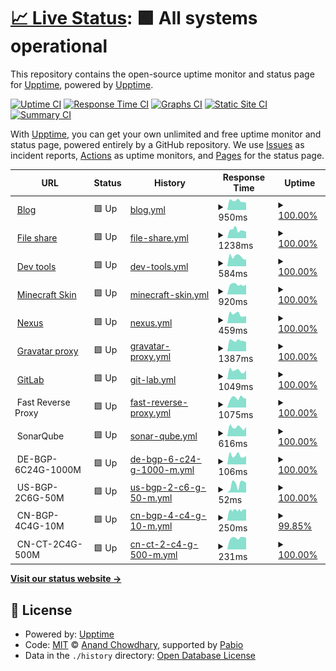 # [📈 Live Status](https://demo.upptime.js.org): <!--live status--> **🟩 All systems operational**

This repository contains the open-source uptime monitor and status page for [Upptime](https://upptime.js.org), powered by [Upptime](https://github.com/upptime/upptime).

[![Uptime CI](https://github.com/shawngao-org/status/workflows/Uptime%20CI/badge.svg)](https://github.com/shawngao-org/status/actions?query=workflow%3A%22Uptime+CI%22)
[![Response Time CI](https://github.com/shawngao-org/status/workflows/Response%20Time%20CI/badge.svg)](https://github.com/shawngao-org/status/actions?query=workflow%3A%22Response+Time+CI%22)
[![Graphs CI](https://github.com/shawngao-org/status/workflows/Graphs%20CI/badge.svg)](https://github.com/shawngao-org/status/actions?query=workflow%3A%22Graphs+CI%22)
[![Static Site CI](https://github.com/shawngao-org/status/workflows/Static%20Site%20CI/badge.svg)](https://github.com/shawngao-org/status/actions?query=workflow%3A%22Static+Site+CI%22)
[![Summary CI](https://github.com/shawngao-org/status/workflows/Summary%20CI/badge.svg)](https://github.com/shawngao-org/status/actions?query=workflow%3A%22Summary+CI%22)

With [Upptime](https://upptime.js.org), you can get your own unlimited and free uptime monitor and status page, powered entirely by a GitHub repository. We use [Issues](https://github.com/upptime/upptime/issues) as incident reports, [Actions](https://github.com/shawngao-org/status/actions) as uptime monitors, and [Pages](https://demo.upptime.js.org) for the status page.

<!--start: status pages-->
<!-- This summary is generated by Upptime (https://github.com/upptime/upptime) -->
<!-- Do not edit this manually, your changes will be overwritten -->
<!-- prettier-ignore -->
| URL | Status | History | Response Time | Uptime |
| --- | ------ | ------- | ------------- | ------ |
| <img alt="" src="https://icons.duckduckgo.com/ip3/www.sgtu.org.ico" height="13"> [Blog](https://www.sgtu.org/) | 🟩 Up | [blog.yml](https://github.com/shawngao-org/status/commits/HEAD/history/blog.yml) | <details><summary><img alt="Response time graph" src="./graphs/blog/response-time-week.png" height="20"> 950ms</summary><br><a href="https://s.sgtu.org/history/blog"><img alt="Response time 1278" src="https://img.shields.io/endpoint?url=https%3A%2F%2Fraw.githubusercontent.com%2Fshawngao-org%2Fstatus%2FHEAD%2Fapi%2Fblog%2Fresponse-time.json"></a><br><a href="https://s.sgtu.org/history/blog"><img alt="24-hour response time 849" src="https://img.shields.io/endpoint?url=https%3A%2F%2Fraw.githubusercontent.com%2Fshawngao-org%2Fstatus%2FHEAD%2Fapi%2Fblog%2Fresponse-time-day.json"></a><br><a href="https://s.sgtu.org/history/blog"><img alt="7-day response time 950" src="https://img.shields.io/endpoint?url=https%3A%2F%2Fraw.githubusercontent.com%2Fshawngao-org%2Fstatus%2FHEAD%2Fapi%2Fblog%2Fresponse-time-week.json"></a><br><a href="https://s.sgtu.org/history/blog"><img alt="30-day response time 1128" src="https://img.shields.io/endpoint?url=https%3A%2F%2Fraw.githubusercontent.com%2Fshawngao-org%2Fstatus%2FHEAD%2Fapi%2Fblog%2Fresponse-time-month.json"></a><br><a href="https://s.sgtu.org/history/blog"><img alt="1-year response time 1278" src="https://img.shields.io/endpoint?url=https%3A%2F%2Fraw.githubusercontent.com%2Fshawngao-org%2Fstatus%2FHEAD%2Fapi%2Fblog%2Fresponse-time-year.json"></a></details> | <details><summary><a href="https://s.sgtu.org/history/blog">100.00%</a></summary><a href="https://s.sgtu.org/history/blog"><img alt="All-time uptime 100.00%" src="https://img.shields.io/endpoint?url=https%3A%2F%2Fraw.githubusercontent.com%2Fshawngao-org%2Fstatus%2FHEAD%2Fapi%2Fblog%2Fuptime.json"></a><br><a href="https://s.sgtu.org/history/blog"><img alt="24-hour uptime 100.00%" src="https://img.shields.io/endpoint?url=https%3A%2F%2Fraw.githubusercontent.com%2Fshawngao-org%2Fstatus%2FHEAD%2Fapi%2Fblog%2Fuptime-day.json"></a><br><a href="https://s.sgtu.org/history/blog"><img alt="7-day uptime 100.00%" src="https://img.shields.io/endpoint?url=https%3A%2F%2Fraw.githubusercontent.com%2Fshawngao-org%2Fstatus%2FHEAD%2Fapi%2Fblog%2Fuptime-week.json"></a><br><a href="https://s.sgtu.org/history/blog"><img alt="30-day uptime 100.00%" src="https://img.shields.io/endpoint?url=https%3A%2F%2Fraw.githubusercontent.com%2Fshawngao-org%2Fstatus%2FHEAD%2Fapi%2Fblog%2Fuptime-month.json"></a><br><a href="https://s.sgtu.org/history/blog"><img alt="1-year uptime 100.00%" src="https://img.shields.io/endpoint?url=https%3A%2F%2Fraw.githubusercontent.com%2Fshawngao-org%2Fstatus%2FHEAD%2Fapi%2Fblog%2Fuptime-year.json"></a></details>
| <img alt="" src="https://camo.githubusercontent.com/d75049b8985af3c0488db284c20eed129eaa526ef4d35657437c55fccfd53005/68747470733a2f2f616c6973742e6e6e2e63692f6c6f676f2e737667" height="13"> [File share](https://file.sgtu.org/) | 🟩 Up | [file-share.yml](https://github.com/shawngao-org/status/commits/HEAD/history/file-share.yml) | <details><summary><img alt="Response time graph" src="./graphs/file-share/response-time-week.png" height="20"> 1238ms</summary><br><a href="https://s.sgtu.org/history/file-share"><img alt="Response time 3699" src="https://img.shields.io/endpoint?url=https%3A%2F%2Fraw.githubusercontent.com%2Fshawngao-org%2Fstatus%2FHEAD%2Fapi%2Ffile-share%2Fresponse-time.json"></a><br><a href="https://s.sgtu.org/history/file-share"><img alt="24-hour response time 1128" src="https://img.shields.io/endpoint?url=https%3A%2F%2Fraw.githubusercontent.com%2Fshawngao-org%2Fstatus%2FHEAD%2Fapi%2Ffile-share%2Fresponse-time-day.json"></a><br><a href="https://s.sgtu.org/history/file-share"><img alt="7-day response time 1238" src="https://img.shields.io/endpoint?url=https%3A%2F%2Fraw.githubusercontent.com%2Fshawngao-org%2Fstatus%2FHEAD%2Fapi%2Ffile-share%2Fresponse-time-week.json"></a><br><a href="https://s.sgtu.org/history/file-share"><img alt="30-day response time 1156" src="https://img.shields.io/endpoint?url=https%3A%2F%2Fraw.githubusercontent.com%2Fshawngao-org%2Fstatus%2FHEAD%2Fapi%2Ffile-share%2Fresponse-time-month.json"></a><br><a href="https://s.sgtu.org/history/file-share"><img alt="1-year response time 3699" src="https://img.shields.io/endpoint?url=https%3A%2F%2Fraw.githubusercontent.com%2Fshawngao-org%2Fstatus%2FHEAD%2Fapi%2Ffile-share%2Fresponse-time-year.json"></a></details> | <details><summary><a href="https://s.sgtu.org/history/file-share">100.00%</a></summary><a href="https://s.sgtu.org/history/file-share"><img alt="All-time uptime 98.49%" src="https://img.shields.io/endpoint?url=https%3A%2F%2Fraw.githubusercontent.com%2Fshawngao-org%2Fstatus%2FHEAD%2Fapi%2Ffile-share%2Fuptime.json"></a><br><a href="https://s.sgtu.org/history/file-share"><img alt="24-hour uptime 100.00%" src="https://img.shields.io/endpoint?url=https%3A%2F%2Fraw.githubusercontent.com%2Fshawngao-org%2Fstatus%2FHEAD%2Fapi%2Ffile-share%2Fuptime-day.json"></a><br><a href="https://s.sgtu.org/history/file-share"><img alt="7-day uptime 100.00%" src="https://img.shields.io/endpoint?url=https%3A%2F%2Fraw.githubusercontent.com%2Fshawngao-org%2Fstatus%2FHEAD%2Fapi%2Ffile-share%2Fuptime-week.json"></a><br><a href="https://s.sgtu.org/history/file-share"><img alt="30-day uptime 97.10%" src="https://img.shields.io/endpoint?url=https%3A%2F%2Fraw.githubusercontent.com%2Fshawngao-org%2Fstatus%2FHEAD%2Fapi%2Ffile-share%2Fuptime-month.json"></a><br><a href="https://s.sgtu.org/history/file-share"><img alt="1-year uptime 98.49%" src="https://img.shields.io/endpoint?url=https%3A%2F%2Fraw.githubusercontent.com%2Fshawngao-org%2Fstatus%2FHEAD%2Fapi%2Ffile-share%2Fuptime-year.json"></a></details>
| <img alt="" src="https://icons.duckduckgo.com/ip3/tool.sgtu.org.ico" height="13"> [Dev tools](https://tool.sgtu.org/) | 🟩 Up | [dev-tools.yml](https://github.com/shawngao-org/status/commits/HEAD/history/dev-tools.yml) | <details><summary><img alt="Response time graph" src="./graphs/dev-tools/response-time-week.png" height="20"> 584ms</summary><br><a href="https://s.sgtu.org/history/dev-tools"><img alt="Response time 723" src="https://img.shields.io/endpoint?url=https%3A%2F%2Fraw.githubusercontent.com%2Fshawngao-org%2Fstatus%2FHEAD%2Fapi%2Fdev-tools%2Fresponse-time.json"></a><br><a href="https://s.sgtu.org/history/dev-tools"><img alt="24-hour response time 666" src="https://img.shields.io/endpoint?url=https%3A%2F%2Fraw.githubusercontent.com%2Fshawngao-org%2Fstatus%2FHEAD%2Fapi%2Fdev-tools%2Fresponse-time-day.json"></a><br><a href="https://s.sgtu.org/history/dev-tools"><img alt="7-day response time 584" src="https://img.shields.io/endpoint?url=https%3A%2F%2Fraw.githubusercontent.com%2Fshawngao-org%2Fstatus%2FHEAD%2Fapi%2Fdev-tools%2Fresponse-time-week.json"></a><br><a href="https://s.sgtu.org/history/dev-tools"><img alt="30-day response time 613" src="https://img.shields.io/endpoint?url=https%3A%2F%2Fraw.githubusercontent.com%2Fshawngao-org%2Fstatus%2FHEAD%2Fapi%2Fdev-tools%2Fresponse-time-month.json"></a><br><a href="https://s.sgtu.org/history/dev-tools"><img alt="1-year response time 723" src="https://img.shields.io/endpoint?url=https%3A%2F%2Fraw.githubusercontent.com%2Fshawngao-org%2Fstatus%2FHEAD%2Fapi%2Fdev-tools%2Fresponse-time-year.json"></a></details> | <details><summary><a href="https://s.sgtu.org/history/dev-tools">100.00%</a></summary><a href="https://s.sgtu.org/history/dev-tools"><img alt="All-time uptime 100.00%" src="https://img.shields.io/endpoint?url=https%3A%2F%2Fraw.githubusercontent.com%2Fshawngao-org%2Fstatus%2FHEAD%2Fapi%2Fdev-tools%2Fuptime.json"></a><br><a href="https://s.sgtu.org/history/dev-tools"><img alt="24-hour uptime 100.00%" src="https://img.shields.io/endpoint?url=https%3A%2F%2Fraw.githubusercontent.com%2Fshawngao-org%2Fstatus%2FHEAD%2Fapi%2Fdev-tools%2Fuptime-day.json"></a><br><a href="https://s.sgtu.org/history/dev-tools"><img alt="7-day uptime 100.00%" src="https://img.shields.io/endpoint?url=https%3A%2F%2Fraw.githubusercontent.com%2Fshawngao-org%2Fstatus%2FHEAD%2Fapi%2Fdev-tools%2Fuptime-week.json"></a><br><a href="https://s.sgtu.org/history/dev-tools"><img alt="30-day uptime 100.00%" src="https://img.shields.io/endpoint?url=https%3A%2F%2Fraw.githubusercontent.com%2Fshawngao-org%2Fstatus%2FHEAD%2Fapi%2Fdev-tools%2Fuptime-month.json"></a><br><a href="https://s.sgtu.org/history/dev-tools"><img alt="1-year uptime 100.00%" src="https://img.shields.io/endpoint?url=https%3A%2F%2Fraw.githubusercontent.com%2Fshawngao-org%2Fstatus%2FHEAD%2Fapi%2Fdev-tools%2Fuptime-year.json"></a></details>
| <img alt="" src="https://icons.duckduckgo.com/ip3/skin.sgtu.ltd.ico" height="13"> [Minecraft Skin](https://skin.sgtu.ltd/) | 🟩 Up | [minecraft-skin.yml](https://github.com/shawngao-org/status/commits/HEAD/history/minecraft-skin.yml) | <details><summary><img alt="Response time graph" src="./graphs/minecraft-skin/response-time-week.png" height="20"> 920ms</summary><br><a href="https://s.sgtu.org/history/minecraft-skin"><img alt="Response time 931" src="https://img.shields.io/endpoint?url=https%3A%2F%2Fraw.githubusercontent.com%2Fshawngao-org%2Fstatus%2FHEAD%2Fapi%2Fminecraft-skin%2Fresponse-time.json"></a><br><a href="https://s.sgtu.org/history/minecraft-skin"><img alt="24-hour response time 868" src="https://img.shields.io/endpoint?url=https%3A%2F%2Fraw.githubusercontent.com%2Fshawngao-org%2Fstatus%2FHEAD%2Fapi%2Fminecraft-skin%2Fresponse-time-day.json"></a><br><a href="https://s.sgtu.org/history/minecraft-skin"><img alt="7-day response time 920" src="https://img.shields.io/endpoint?url=https%3A%2F%2Fraw.githubusercontent.com%2Fshawngao-org%2Fstatus%2FHEAD%2Fapi%2Fminecraft-skin%2Fresponse-time-week.json"></a><br><a href="https://s.sgtu.org/history/minecraft-skin"><img alt="30-day response time 900" src="https://img.shields.io/endpoint?url=https%3A%2F%2Fraw.githubusercontent.com%2Fshawngao-org%2Fstatus%2FHEAD%2Fapi%2Fminecraft-skin%2Fresponse-time-month.json"></a><br><a href="https://s.sgtu.org/history/minecraft-skin"><img alt="1-year response time 931" src="https://img.shields.io/endpoint?url=https%3A%2F%2Fraw.githubusercontent.com%2Fshawngao-org%2Fstatus%2FHEAD%2Fapi%2Fminecraft-skin%2Fresponse-time-year.json"></a></details> | <details><summary><a href="https://s.sgtu.org/history/minecraft-skin">100.00%</a></summary><a href="https://s.sgtu.org/history/minecraft-skin"><img alt="All-time uptime 99.95%" src="https://img.shields.io/endpoint?url=https%3A%2F%2Fraw.githubusercontent.com%2Fshawngao-org%2Fstatus%2FHEAD%2Fapi%2Fminecraft-skin%2Fuptime.json"></a><br><a href="https://s.sgtu.org/history/minecraft-skin"><img alt="24-hour uptime 100.00%" src="https://img.shields.io/endpoint?url=https%3A%2F%2Fraw.githubusercontent.com%2Fshawngao-org%2Fstatus%2FHEAD%2Fapi%2Fminecraft-skin%2Fuptime-day.json"></a><br><a href="https://s.sgtu.org/history/minecraft-skin"><img alt="7-day uptime 100.00%" src="https://img.shields.io/endpoint?url=https%3A%2F%2Fraw.githubusercontent.com%2Fshawngao-org%2Fstatus%2FHEAD%2Fapi%2Fminecraft-skin%2Fuptime-week.json"></a><br><a href="https://s.sgtu.org/history/minecraft-skin"><img alt="30-day uptime 100.00%" src="https://img.shields.io/endpoint?url=https%3A%2F%2Fraw.githubusercontent.com%2Fshawngao-org%2Fstatus%2FHEAD%2Fapi%2Fminecraft-skin%2Fuptime-month.json"></a><br><a href="https://s.sgtu.org/history/minecraft-skin"><img alt="1-year uptime 99.95%" src="https://img.shields.io/endpoint?url=https%3A%2F%2Fraw.githubusercontent.com%2Fshawngao-org%2Fstatus%2FHEAD%2Fapi%2Fminecraft-skin%2Fuptime-year.json"></a></details>
| <img alt="" src="https://camo.githubusercontent.com/38c49ca1457f39d8cac336bb5be09d59db882feb8dd7ed6f185af598984941f8/68747470733a2f2f6e657875732e736774752e6f72672f7374617469632f726170747572652f7265736f75726365732f69636f6e732f7833322f736f6e61747970652e706e67" height="13"> [Nexus](https://nexus.sgtu.org/) | 🟩 Up | [nexus.yml](https://github.com/shawngao-org/status/commits/HEAD/history/nexus.yml) | <details><summary><img alt="Response time graph" src="./graphs/nexus/response-time-week.png" height="20"> 459ms</summary><br><a href="https://s.sgtu.org/history/nexus"><img alt="Response time 504" src="https://img.shields.io/endpoint?url=https%3A%2F%2Fraw.githubusercontent.com%2Fshawngao-org%2Fstatus%2FHEAD%2Fapi%2Fnexus%2Fresponse-time.json"></a><br><a href="https://s.sgtu.org/history/nexus"><img alt="24-hour response time 435" src="https://img.shields.io/endpoint?url=https%3A%2F%2Fraw.githubusercontent.com%2Fshawngao-org%2Fstatus%2FHEAD%2Fapi%2Fnexus%2Fresponse-time-day.json"></a><br><a href="https://s.sgtu.org/history/nexus"><img alt="7-day response time 459" src="https://img.shields.io/endpoint?url=https%3A%2F%2Fraw.githubusercontent.com%2Fshawngao-org%2Fstatus%2FHEAD%2Fapi%2Fnexus%2Fresponse-time-week.json"></a><br><a href="https://s.sgtu.org/history/nexus"><img alt="30-day response time 479" src="https://img.shields.io/endpoint?url=https%3A%2F%2Fraw.githubusercontent.com%2Fshawngao-org%2Fstatus%2FHEAD%2Fapi%2Fnexus%2Fresponse-time-month.json"></a><br><a href="https://s.sgtu.org/history/nexus"><img alt="1-year response time 504" src="https://img.shields.io/endpoint?url=https%3A%2F%2Fraw.githubusercontent.com%2Fshawngao-org%2Fstatus%2FHEAD%2Fapi%2Fnexus%2Fresponse-time-year.json"></a></details> | <details><summary><a href="https://s.sgtu.org/history/nexus">100.00%</a></summary><a href="https://s.sgtu.org/history/nexus"><img alt="All-time uptime 100.00%" src="https://img.shields.io/endpoint?url=https%3A%2F%2Fraw.githubusercontent.com%2Fshawngao-org%2Fstatus%2FHEAD%2Fapi%2Fnexus%2Fuptime.json"></a><br><a href="https://s.sgtu.org/history/nexus"><img alt="24-hour uptime 100.00%" src="https://img.shields.io/endpoint?url=https%3A%2F%2Fraw.githubusercontent.com%2Fshawngao-org%2Fstatus%2FHEAD%2Fapi%2Fnexus%2Fuptime-day.json"></a><br><a href="https://s.sgtu.org/history/nexus"><img alt="7-day uptime 100.00%" src="https://img.shields.io/endpoint?url=https%3A%2F%2Fraw.githubusercontent.com%2Fshawngao-org%2Fstatus%2FHEAD%2Fapi%2Fnexus%2Fuptime-week.json"></a><br><a href="https://s.sgtu.org/history/nexus"><img alt="30-day uptime 100.00%" src="https://img.shields.io/endpoint?url=https%3A%2F%2Fraw.githubusercontent.com%2Fshawngao-org%2Fstatus%2FHEAD%2Fapi%2Fnexus%2Fuptime-month.json"></a><br><a href="https://s.sgtu.org/history/nexus"><img alt="1-year uptime 100.00%" src="https://img.shields.io/endpoint?url=https%3A%2F%2Fraw.githubusercontent.com%2Fshawngao-org%2Fstatus%2FHEAD%2Fapi%2Fnexus%2Fuptime-year.json"></a></details>
| <img alt="" src="https://icons.duckduckgo.com/ip3/gravatar.shawngao.org.ico" height="13"> [Gravatar proxy](https://gravatar.shawngao.org/) | 🟩 Up | [gravatar-proxy.yml](https://github.com/shawngao-org/status/commits/HEAD/history/gravatar-proxy.yml) | <details><summary><img alt="Response time graph" src="./graphs/gravatar-proxy/response-time-week.png" height="20"> 1387ms</summary><br><a href="https://s.sgtu.org/history/gravatar-proxy"><img alt="Response time 1541" src="https://img.shields.io/endpoint?url=https%3A%2F%2Fraw.githubusercontent.com%2Fshawngao-org%2Fstatus%2FHEAD%2Fapi%2Fgravatar-proxy%2Fresponse-time.json"></a><br><a href="https://s.sgtu.org/history/gravatar-proxy"><img alt="24-hour response time 1875" src="https://img.shields.io/endpoint?url=https%3A%2F%2Fraw.githubusercontent.com%2Fshawngao-org%2Fstatus%2FHEAD%2Fapi%2Fgravatar-proxy%2Fresponse-time-day.json"></a><br><a href="https://s.sgtu.org/history/gravatar-proxy"><img alt="7-day response time 1387" src="https://img.shields.io/endpoint?url=https%3A%2F%2Fraw.githubusercontent.com%2Fshawngao-org%2Fstatus%2FHEAD%2Fapi%2Fgravatar-proxy%2Fresponse-time-week.json"></a><br><a href="https://s.sgtu.org/history/gravatar-proxy"><img alt="30-day response time 1428" src="https://img.shields.io/endpoint?url=https%3A%2F%2Fraw.githubusercontent.com%2Fshawngao-org%2Fstatus%2FHEAD%2Fapi%2Fgravatar-proxy%2Fresponse-time-month.json"></a><br><a href="https://s.sgtu.org/history/gravatar-proxy"><img alt="1-year response time 1541" src="https://img.shields.io/endpoint?url=https%3A%2F%2Fraw.githubusercontent.com%2Fshawngao-org%2Fstatus%2FHEAD%2Fapi%2Fgravatar-proxy%2Fresponse-time-year.json"></a></details> | <details><summary><a href="https://s.sgtu.org/history/gravatar-proxy">100.00%</a></summary><a href="https://s.sgtu.org/history/gravatar-proxy"><img alt="All-time uptime 100.00%" src="https://img.shields.io/endpoint?url=https%3A%2F%2Fraw.githubusercontent.com%2Fshawngao-org%2Fstatus%2FHEAD%2Fapi%2Fgravatar-proxy%2Fuptime.json"></a><br><a href="https://s.sgtu.org/history/gravatar-proxy"><img alt="24-hour uptime 100.00%" src="https://img.shields.io/endpoint?url=https%3A%2F%2Fraw.githubusercontent.com%2Fshawngao-org%2Fstatus%2FHEAD%2Fapi%2Fgravatar-proxy%2Fuptime-day.json"></a><br><a href="https://s.sgtu.org/history/gravatar-proxy"><img alt="7-day uptime 100.00%" src="https://img.shields.io/endpoint?url=https%3A%2F%2Fraw.githubusercontent.com%2Fshawngao-org%2Fstatus%2FHEAD%2Fapi%2Fgravatar-proxy%2Fuptime-week.json"></a><br><a href="https://s.sgtu.org/history/gravatar-proxy"><img alt="30-day uptime 100.00%" src="https://img.shields.io/endpoint?url=https%3A%2F%2Fraw.githubusercontent.com%2Fshawngao-org%2Fstatus%2FHEAD%2Fapi%2Fgravatar-proxy%2Fuptime-month.json"></a><br><a href="https://s.sgtu.org/history/gravatar-proxy"><img alt="1-year uptime 100.00%" src="https://img.shields.io/endpoint?url=https%3A%2F%2Fraw.githubusercontent.com%2Fshawngao-org%2Fstatus%2FHEAD%2Fapi%2Fgravatar-proxy%2Fuptime-year.json"></a></details>
| <img alt="" src="https://icons.duckduckgo.com/ip3/git.sgtu.org.ico" height="13"> [GitLab](https://git.sgtu.org/) | 🟩 Up | [git-lab.yml](https://github.com/shawngao-org/status/commits/HEAD/history/git-lab.yml) | <details><summary><img alt="Response time graph" src="./graphs/git-lab/response-time-week.png" height="20"> 1049ms</summary><br><a href="https://s.sgtu.org/history/git-lab"><img alt="Response time 1249" src="https://img.shields.io/endpoint?url=https%3A%2F%2Fraw.githubusercontent.com%2Fshawngao-org%2Fstatus%2FHEAD%2Fapi%2Fgit-lab%2Fresponse-time.json"></a><br><a href="https://s.sgtu.org/history/git-lab"><img alt="24-hour response time 1040" src="https://img.shields.io/endpoint?url=https%3A%2F%2Fraw.githubusercontent.com%2Fshawngao-org%2Fstatus%2FHEAD%2Fapi%2Fgit-lab%2Fresponse-time-day.json"></a><br><a href="https://s.sgtu.org/history/git-lab"><img alt="7-day response time 1049" src="https://img.shields.io/endpoint?url=https%3A%2F%2Fraw.githubusercontent.com%2Fshawngao-org%2Fstatus%2FHEAD%2Fapi%2Fgit-lab%2Fresponse-time-week.json"></a><br><a href="https://s.sgtu.org/history/git-lab"><img alt="30-day response time 1101" src="https://img.shields.io/endpoint?url=https%3A%2F%2Fraw.githubusercontent.com%2Fshawngao-org%2Fstatus%2FHEAD%2Fapi%2Fgit-lab%2Fresponse-time-month.json"></a><br><a href="https://s.sgtu.org/history/git-lab"><img alt="1-year response time 1249" src="https://img.shields.io/endpoint?url=https%3A%2F%2Fraw.githubusercontent.com%2Fshawngao-org%2Fstatus%2FHEAD%2Fapi%2Fgit-lab%2Fresponse-time-year.json"></a></details> | <details><summary><a href="https://s.sgtu.org/history/git-lab">100.00%</a></summary><a href="https://s.sgtu.org/history/git-lab"><img alt="All-time uptime 99.98%" src="https://img.shields.io/endpoint?url=https%3A%2F%2Fraw.githubusercontent.com%2Fshawngao-org%2Fstatus%2FHEAD%2Fapi%2Fgit-lab%2Fuptime.json"></a><br><a href="https://s.sgtu.org/history/git-lab"><img alt="24-hour uptime 100.00%" src="https://img.shields.io/endpoint?url=https%3A%2F%2Fraw.githubusercontent.com%2Fshawngao-org%2Fstatus%2FHEAD%2Fapi%2Fgit-lab%2Fuptime-day.json"></a><br><a href="https://s.sgtu.org/history/git-lab"><img alt="7-day uptime 100.00%" src="https://img.shields.io/endpoint?url=https%3A%2F%2Fraw.githubusercontent.com%2Fshawngao-org%2Fstatus%2FHEAD%2Fapi%2Fgit-lab%2Fuptime-week.json"></a><br><a href="https://s.sgtu.org/history/git-lab"><img alt="30-day uptime 100.00%" src="https://img.shields.io/endpoint?url=https%3A%2F%2Fraw.githubusercontent.com%2Fshawngao-org%2Fstatus%2FHEAD%2Fapi%2Fgit-lab%2Fuptime-month.json"></a><br><a href="https://s.sgtu.org/history/git-lab"><img alt="1-year uptime 99.98%" src="https://img.shields.io/endpoint?url=https%3A%2F%2Fraw.githubusercontent.com%2Fshawngao-org%2Fstatus%2FHEAD%2Fapi%2Fgit-lab%2Fuptime-year.json"></a></details>
| <img alt="" src="https://icons.duckduckgo.com/ip3/null.ico" height="13"> Fast Reverse Proxy | 🟩 Up | [fast-reverse-proxy.yml](https://github.com/shawngao-org/status/commits/HEAD/history/fast-reverse-proxy.yml) | <details><summary><img alt="Response time graph" src="./graphs/fast-reverse-proxy/response-time-week.png" height="20"> 1075ms</summary><br><a href="https://s.sgtu.org/history/fast-reverse-proxy"><img alt="Response time 1173" src="https://img.shields.io/endpoint?url=https%3A%2F%2Fraw.githubusercontent.com%2Fshawngao-org%2Fstatus%2FHEAD%2Fapi%2Ffast-reverse-proxy%2Fresponse-time.json"></a><br><a href="https://s.sgtu.org/history/fast-reverse-proxy"><img alt="24-hour response time 979" src="https://img.shields.io/endpoint?url=https%3A%2F%2Fraw.githubusercontent.com%2Fshawngao-org%2Fstatus%2FHEAD%2Fapi%2Ffast-reverse-proxy%2Fresponse-time-day.json"></a><br><a href="https://s.sgtu.org/history/fast-reverse-proxy"><img alt="7-day response time 1075" src="https://img.shields.io/endpoint?url=https%3A%2F%2Fraw.githubusercontent.com%2Fshawngao-org%2Fstatus%2FHEAD%2Fapi%2Ffast-reverse-proxy%2Fresponse-time-week.json"></a><br><a href="https://s.sgtu.org/history/fast-reverse-proxy"><img alt="30-day response time 1095" src="https://img.shields.io/endpoint?url=https%3A%2F%2Fraw.githubusercontent.com%2Fshawngao-org%2Fstatus%2FHEAD%2Fapi%2Ffast-reverse-proxy%2Fresponse-time-month.json"></a><br><a href="https://s.sgtu.org/history/fast-reverse-proxy"><img alt="1-year response time 1173" src="https://img.shields.io/endpoint?url=https%3A%2F%2Fraw.githubusercontent.com%2Fshawngao-org%2Fstatus%2FHEAD%2Fapi%2Ffast-reverse-proxy%2Fresponse-time-year.json"></a></details> | <details><summary><a href="https://s.sgtu.org/history/fast-reverse-proxy">100.00%</a></summary><a href="https://s.sgtu.org/history/fast-reverse-proxy"><img alt="All-time uptime 99.98%" src="https://img.shields.io/endpoint?url=https%3A%2F%2Fraw.githubusercontent.com%2Fshawngao-org%2Fstatus%2FHEAD%2Fapi%2Ffast-reverse-proxy%2Fuptime.json"></a><br><a href="https://s.sgtu.org/history/fast-reverse-proxy"><img alt="24-hour uptime 100.00%" src="https://img.shields.io/endpoint?url=https%3A%2F%2Fraw.githubusercontent.com%2Fshawngao-org%2Fstatus%2FHEAD%2Fapi%2Ffast-reverse-proxy%2Fuptime-day.json"></a><br><a href="https://s.sgtu.org/history/fast-reverse-proxy"><img alt="7-day uptime 100.00%" src="https://img.shields.io/endpoint?url=https%3A%2F%2Fraw.githubusercontent.com%2Fshawngao-org%2Fstatus%2FHEAD%2Fapi%2Ffast-reverse-proxy%2Fuptime-week.json"></a><br><a href="https://s.sgtu.org/history/fast-reverse-proxy"><img alt="30-day uptime 100.00%" src="https://img.shields.io/endpoint?url=https%3A%2F%2Fraw.githubusercontent.com%2Fshawngao-org%2Fstatus%2FHEAD%2Fapi%2Ffast-reverse-proxy%2Fuptime-month.json"></a><br><a href="https://s.sgtu.org/history/fast-reverse-proxy"><img alt="1-year uptime 99.98%" src="https://img.shields.io/endpoint?url=https%3A%2F%2Fraw.githubusercontent.com%2Fshawngao-org%2Fstatus%2FHEAD%2Fapi%2Ffast-reverse-proxy%2Fuptime-year.json"></a></details>
| <img alt="" src="https://camo.githubusercontent.com/746486193cd25dd4dfce86195090bedbe5687689a1710daa34a10c752a9d3daf/68747470733a2f2f736f6e61722e736861776e67616f2e6f72672f66617669636f6e2e69636f" height="13"> SonarQube | 🟩 Up | [sonar-qube.yml](https://github.com/shawngao-org/status/commits/HEAD/history/sonar-qube.yml) | <details><summary><img alt="Response time graph" src="./graphs/sonar-qube/response-time-week.png" height="20"> 616ms</summary><br><a href="https://s.sgtu.org/history/sonar-qube"><img alt="Response time 683" src="https://img.shields.io/endpoint?url=https%3A%2F%2Fraw.githubusercontent.com%2Fshawngao-org%2Fstatus%2FHEAD%2Fapi%2Fsonar-qube%2Fresponse-time.json"></a><br><a href="https://s.sgtu.org/history/sonar-qube"><img alt="24-hour response time 679" src="https://img.shields.io/endpoint?url=https%3A%2F%2Fraw.githubusercontent.com%2Fshawngao-org%2Fstatus%2FHEAD%2Fapi%2Fsonar-qube%2Fresponse-time-day.json"></a><br><a href="https://s.sgtu.org/history/sonar-qube"><img alt="7-day response time 616" src="https://img.shields.io/endpoint?url=https%3A%2F%2Fraw.githubusercontent.com%2Fshawngao-org%2Fstatus%2FHEAD%2Fapi%2Fsonar-qube%2Fresponse-time-week.json"></a><br><a href="https://s.sgtu.org/history/sonar-qube"><img alt="30-day response time 649" src="https://img.shields.io/endpoint?url=https%3A%2F%2Fraw.githubusercontent.com%2Fshawngao-org%2Fstatus%2FHEAD%2Fapi%2Fsonar-qube%2Fresponse-time-month.json"></a><br><a href="https://s.sgtu.org/history/sonar-qube"><img alt="1-year response time 683" src="https://img.shields.io/endpoint?url=https%3A%2F%2Fraw.githubusercontent.com%2Fshawngao-org%2Fstatus%2FHEAD%2Fapi%2Fsonar-qube%2Fresponse-time-year.json"></a></details> | <details><summary><a href="https://s.sgtu.org/history/sonar-qube">100.00%</a></summary><a href="https://s.sgtu.org/history/sonar-qube"><img alt="All-time uptime 99.98%" src="https://img.shields.io/endpoint?url=https%3A%2F%2Fraw.githubusercontent.com%2Fshawngao-org%2Fstatus%2FHEAD%2Fapi%2Fsonar-qube%2Fuptime.json"></a><br><a href="https://s.sgtu.org/history/sonar-qube"><img alt="24-hour uptime 100.00%" src="https://img.shields.io/endpoint?url=https%3A%2F%2Fraw.githubusercontent.com%2Fshawngao-org%2Fstatus%2FHEAD%2Fapi%2Fsonar-qube%2Fuptime-day.json"></a><br><a href="https://s.sgtu.org/history/sonar-qube"><img alt="7-day uptime 100.00%" src="https://img.shields.io/endpoint?url=https%3A%2F%2Fraw.githubusercontent.com%2Fshawngao-org%2Fstatus%2FHEAD%2Fapi%2Fsonar-qube%2Fuptime-week.json"></a><br><a href="https://s.sgtu.org/history/sonar-qube"><img alt="30-day uptime 100.00%" src="https://img.shields.io/endpoint?url=https%3A%2F%2Fraw.githubusercontent.com%2Fshawngao-org%2Fstatus%2FHEAD%2Fapi%2Fsonar-qube%2Fuptime-month.json"></a><br><a href="https://s.sgtu.org/history/sonar-qube"><img alt="1-year uptime 99.98%" src="https://img.shields.io/endpoint?url=https%3A%2F%2Fraw.githubusercontent.com%2Fshawngao-org%2Fstatus%2FHEAD%2Fapi%2Fsonar-qube%2Fuptime-year.json"></a></details>
| <img alt="" src="https://camo.githubusercontent.com/ebf02fb33cb319b88c74de6a5855af4bec8574e836f212065cee03e18f75512d/68747470733a2f2f7777772e7a68616f67756f71692e636f6d2f75706c6f61642f3230323330332f3731372f4d656469756d5f706e675f32303233303330393132303031345f35303830305f315f333030783230302e706e67" height="13"> DE-BGP-6C24G-1000M | 🟩 Up | [de-bgp-6-c24-g-1000-m.yml](https://github.com/shawngao-org/status/commits/HEAD/history/de-bgp-6-c24-g-1000-m.yml) | <details><summary><img alt="Response time graph" src="./graphs/de-bgp-6-c24-g-1000-m/response-time-week.png" height="20"> 106ms</summary><br><a href="https://s.sgtu.org/history/de-bgp-6-c24-g-1000-m"><img alt="Response time 114" src="https://img.shields.io/endpoint?url=https%3A%2F%2Fraw.githubusercontent.com%2Fshawngao-org%2Fstatus%2FHEAD%2Fapi%2Fde-bgp-6-c24-g-1000-m%2Fresponse-time.json"></a><br><a href="https://s.sgtu.org/history/de-bgp-6-c24-g-1000-m"><img alt="24-hour response time 107" src="https://img.shields.io/endpoint?url=https%3A%2F%2Fraw.githubusercontent.com%2Fshawngao-org%2Fstatus%2FHEAD%2Fapi%2Fde-bgp-6-c24-g-1000-m%2Fresponse-time-day.json"></a><br><a href="https://s.sgtu.org/history/de-bgp-6-c24-g-1000-m"><img alt="7-day response time 106" src="https://img.shields.io/endpoint?url=https%3A%2F%2Fraw.githubusercontent.com%2Fshawngao-org%2Fstatus%2FHEAD%2Fapi%2Fde-bgp-6-c24-g-1000-m%2Fresponse-time-week.json"></a><br><a href="https://s.sgtu.org/history/de-bgp-6-c24-g-1000-m"><img alt="30-day response time 106" src="https://img.shields.io/endpoint?url=https%3A%2F%2Fraw.githubusercontent.com%2Fshawngao-org%2Fstatus%2FHEAD%2Fapi%2Fde-bgp-6-c24-g-1000-m%2Fresponse-time-month.json"></a><br><a href="https://s.sgtu.org/history/de-bgp-6-c24-g-1000-m"><img alt="1-year response time 114" src="https://img.shields.io/endpoint?url=https%3A%2F%2Fraw.githubusercontent.com%2Fshawngao-org%2Fstatus%2FHEAD%2Fapi%2Fde-bgp-6-c24-g-1000-m%2Fresponse-time-year.json"></a></details> | <details><summary><a href="https://s.sgtu.org/history/de-bgp-6-c24-g-1000-m">100.00%</a></summary><a href="https://s.sgtu.org/history/de-bgp-6-c24-g-1000-m"><img alt="All-time uptime 99.98%" src="https://img.shields.io/endpoint?url=https%3A%2F%2Fraw.githubusercontent.com%2Fshawngao-org%2Fstatus%2FHEAD%2Fapi%2Fde-bgp-6-c24-g-1000-m%2Fuptime.json"></a><br><a href="https://s.sgtu.org/history/de-bgp-6-c24-g-1000-m"><img alt="24-hour uptime 100.00%" src="https://img.shields.io/endpoint?url=https%3A%2F%2Fraw.githubusercontent.com%2Fshawngao-org%2Fstatus%2FHEAD%2Fapi%2Fde-bgp-6-c24-g-1000-m%2Fuptime-day.json"></a><br><a href="https://s.sgtu.org/history/de-bgp-6-c24-g-1000-m"><img alt="7-day uptime 100.00%" src="https://img.shields.io/endpoint?url=https%3A%2F%2Fraw.githubusercontent.com%2Fshawngao-org%2Fstatus%2FHEAD%2Fapi%2Fde-bgp-6-c24-g-1000-m%2Fuptime-week.json"></a><br><a href="https://s.sgtu.org/history/de-bgp-6-c24-g-1000-m"><img alt="30-day uptime 100.00%" src="https://img.shields.io/endpoint?url=https%3A%2F%2Fraw.githubusercontent.com%2Fshawngao-org%2Fstatus%2FHEAD%2Fapi%2Fde-bgp-6-c24-g-1000-m%2Fuptime-month.json"></a><br><a href="https://s.sgtu.org/history/de-bgp-6-c24-g-1000-m"><img alt="1-year uptime 99.98%" src="https://img.shields.io/endpoint?url=https%3A%2F%2Fraw.githubusercontent.com%2Fshawngao-org%2Fstatus%2FHEAD%2Fapi%2Fde-bgp-6-c24-g-1000-m%2Fuptime-year.json"></a></details>
| <img alt="" src="https://camo.githubusercontent.com/8810c5a71803887bcacd39526bb0bed184eb4a11935ffedcbf2b5087cfb32233/68747470733a2f2f7777772e7a68616f67756f71692e636f6d2f75706c6f61642f3230323330332f3639392f4d656469756d5f706e675f32303233303330383035303031345f37393333355f315f333030783230302e706e67" height="13"> US-BGP-2C6G-50M | 🟩 Up | [us-bgp-2-c6-g-50-m.yml](https://github.com/shawngao-org/status/commits/HEAD/history/us-bgp-2-c6-g-50-m.yml) | <details><summary><img alt="Response time graph" src="./graphs/us-bgp-2-c6-g-50-m/response-time-week.png" height="20"> 52ms</summary><br><a href="https://s.sgtu.org/history/us-bgp-2-c6-g-50-m"><img alt="Response time 53" src="https://img.shields.io/endpoint?url=https%3A%2F%2Fraw.githubusercontent.com%2Fshawngao-org%2Fstatus%2FHEAD%2Fapi%2Fus-bgp-2-c6-g-50-m%2Fresponse-time.json"></a><br><a href="https://s.sgtu.org/history/us-bgp-2-c6-g-50-m"><img alt="24-hour response time 53" src="https://img.shields.io/endpoint?url=https%3A%2F%2Fraw.githubusercontent.com%2Fshawngao-org%2Fstatus%2FHEAD%2Fapi%2Fus-bgp-2-c6-g-50-m%2Fresponse-time-day.json"></a><br><a href="https://s.sgtu.org/history/us-bgp-2-c6-g-50-m"><img alt="7-day response time 52" src="https://img.shields.io/endpoint?url=https%3A%2F%2Fraw.githubusercontent.com%2Fshawngao-org%2Fstatus%2FHEAD%2Fapi%2Fus-bgp-2-c6-g-50-m%2Fresponse-time-week.json"></a><br><a href="https://s.sgtu.org/history/us-bgp-2-c6-g-50-m"><img alt="30-day response time 51" src="https://img.shields.io/endpoint?url=https%3A%2F%2Fraw.githubusercontent.com%2Fshawngao-org%2Fstatus%2FHEAD%2Fapi%2Fus-bgp-2-c6-g-50-m%2Fresponse-time-month.json"></a><br><a href="https://s.sgtu.org/history/us-bgp-2-c6-g-50-m"><img alt="1-year response time 53" src="https://img.shields.io/endpoint?url=https%3A%2F%2Fraw.githubusercontent.com%2Fshawngao-org%2Fstatus%2FHEAD%2Fapi%2Fus-bgp-2-c6-g-50-m%2Fresponse-time-year.json"></a></details> | <details><summary><a href="https://s.sgtu.org/history/us-bgp-2-c6-g-50-m">100.00%</a></summary><a href="https://s.sgtu.org/history/us-bgp-2-c6-g-50-m"><img alt="All-time uptime 99.90%" src="https://img.shields.io/endpoint?url=https%3A%2F%2Fraw.githubusercontent.com%2Fshawngao-org%2Fstatus%2FHEAD%2Fapi%2Fus-bgp-2-c6-g-50-m%2Fuptime.json"></a><br><a href="https://s.sgtu.org/history/us-bgp-2-c6-g-50-m"><img alt="24-hour uptime 100.00%" src="https://img.shields.io/endpoint?url=https%3A%2F%2Fraw.githubusercontent.com%2Fshawngao-org%2Fstatus%2FHEAD%2Fapi%2Fus-bgp-2-c6-g-50-m%2Fuptime-day.json"></a><br><a href="https://s.sgtu.org/history/us-bgp-2-c6-g-50-m"><img alt="7-day uptime 100.00%" src="https://img.shields.io/endpoint?url=https%3A%2F%2Fraw.githubusercontent.com%2Fshawngao-org%2Fstatus%2FHEAD%2Fapi%2Fus-bgp-2-c6-g-50-m%2Fuptime-week.json"></a><br><a href="https://s.sgtu.org/history/us-bgp-2-c6-g-50-m"><img alt="30-day uptime 99.91%" src="https://img.shields.io/endpoint?url=https%3A%2F%2Fraw.githubusercontent.com%2Fshawngao-org%2Fstatus%2FHEAD%2Fapi%2Fus-bgp-2-c6-g-50-m%2Fuptime-month.json"></a><br><a href="https://s.sgtu.org/history/us-bgp-2-c6-g-50-m"><img alt="1-year uptime 99.90%" src="https://img.shields.io/endpoint?url=https%3A%2F%2Fraw.githubusercontent.com%2Fshawngao-org%2Fstatus%2FHEAD%2Fapi%2Fus-bgp-2-c6-g-50-m%2Fuptime-year.json"></a></details>
| <img alt="" src="https://camo.githubusercontent.com/92dc77bab3bdf123da928fabe12a9ed05cdb9f64da4bc1bd8a81a85ccc4fe5d5/68747470733a2f2f7777772e7a68616f67756f71692e636f6d2f75706c6f61642f3230323330322f3432392f4d656469756d5f706e675f32303233303232343038303031345f37313233315f315f333030783230302e706e67" height="13"> CN-BGP-4C4G-10M | 🟩 Up | [cn-bgp-4-c4-g-10-m.yml](https://github.com/shawngao-org/status/commits/HEAD/history/cn-bgp-4-c4-g-10-m.yml) | <details><summary><img alt="Response time graph" src="./graphs/cn-bgp-4-c4-g-10-m/response-time-week.png" height="20"> 250ms</summary><br><a href="https://s.sgtu.org/history/cn-bgp-4-c4-g-10-m"><img alt="Response time 262" src="https://img.shields.io/endpoint?url=https%3A%2F%2Fraw.githubusercontent.com%2Fshawngao-org%2Fstatus%2FHEAD%2Fapi%2Fcn-bgp-4-c4-g-10-m%2Fresponse-time.json"></a><br><a href="https://s.sgtu.org/history/cn-bgp-4-c4-g-10-m"><img alt="24-hour response time 252" src="https://img.shields.io/endpoint?url=https%3A%2F%2Fraw.githubusercontent.com%2Fshawngao-org%2Fstatus%2FHEAD%2Fapi%2Fcn-bgp-4-c4-g-10-m%2Fresponse-time-day.json"></a><br><a href="https://s.sgtu.org/history/cn-bgp-4-c4-g-10-m"><img alt="7-day response time 250" src="https://img.shields.io/endpoint?url=https%3A%2F%2Fraw.githubusercontent.com%2Fshawngao-org%2Fstatus%2FHEAD%2Fapi%2Fcn-bgp-4-c4-g-10-m%2Fresponse-time-week.json"></a><br><a href="https://s.sgtu.org/history/cn-bgp-4-c4-g-10-m"><img alt="30-day response time 257" src="https://img.shields.io/endpoint?url=https%3A%2F%2Fraw.githubusercontent.com%2Fshawngao-org%2Fstatus%2FHEAD%2Fapi%2Fcn-bgp-4-c4-g-10-m%2Fresponse-time-month.json"></a><br><a href="https://s.sgtu.org/history/cn-bgp-4-c4-g-10-m"><img alt="1-year response time 262" src="https://img.shields.io/endpoint?url=https%3A%2F%2Fraw.githubusercontent.com%2Fshawngao-org%2Fstatus%2FHEAD%2Fapi%2Fcn-bgp-4-c4-g-10-m%2Fresponse-time-year.json"></a></details> | <details><summary><a href="https://s.sgtu.org/history/cn-bgp-4-c4-g-10-m">99.85%</a></summary><a href="https://s.sgtu.org/history/cn-bgp-4-c4-g-10-m"><img alt="All-time uptime 99.82%" src="https://img.shields.io/endpoint?url=https%3A%2F%2Fraw.githubusercontent.com%2Fshawngao-org%2Fstatus%2FHEAD%2Fapi%2Fcn-bgp-4-c4-g-10-m%2Fuptime.json"></a><br><a href="https://s.sgtu.org/history/cn-bgp-4-c4-g-10-m"><img alt="24-hour uptime 100.00%" src="https://img.shields.io/endpoint?url=https%3A%2F%2Fraw.githubusercontent.com%2Fshawngao-org%2Fstatus%2FHEAD%2Fapi%2Fcn-bgp-4-c4-g-10-m%2Fuptime-day.json"></a><br><a href="https://s.sgtu.org/history/cn-bgp-4-c4-g-10-m"><img alt="7-day uptime 99.85%" src="https://img.shields.io/endpoint?url=https%3A%2F%2Fraw.githubusercontent.com%2Fshawngao-org%2Fstatus%2FHEAD%2Fapi%2Fcn-bgp-4-c4-g-10-m%2Fuptime-week.json"></a><br><a href="https://s.sgtu.org/history/cn-bgp-4-c4-g-10-m"><img alt="30-day uptime 99.97%" src="https://img.shields.io/endpoint?url=https%3A%2F%2Fraw.githubusercontent.com%2Fshawngao-org%2Fstatus%2FHEAD%2Fapi%2Fcn-bgp-4-c4-g-10-m%2Fuptime-month.json"></a><br><a href="https://s.sgtu.org/history/cn-bgp-4-c4-g-10-m"><img alt="1-year uptime 99.82%" src="https://img.shields.io/endpoint?url=https%3A%2F%2Fraw.githubusercontent.com%2Fshawngao-org%2Fstatus%2FHEAD%2Fapi%2Fcn-bgp-4-c4-g-10-m%2Fuptime-year.json"></a></details>
| <img alt="" src="https://camo.githubusercontent.com/92dc77bab3bdf123da928fabe12a9ed05cdb9f64da4bc1bd8a81a85ccc4fe5d5/68747470733a2f2f7777772e7a68616f67756f71692e636f6d2f75706c6f61642f3230323330322f3432392f4d656469756d5f706e675f32303233303232343038303031345f37313233315f315f333030783230302e706e67" height="13"> CN-CT-2C4G-500M | 🟩 Up | [cn-ct-2-c4-g-500-m.yml](https://github.com/shawngao-org/status/commits/HEAD/history/cn-ct-2-c4-g-500-m.yml) | <details><summary><img alt="Response time graph" src="./graphs/cn-ct-2-c4-g-500-m/response-time-week.png" height="20"> 231ms</summary><br><a href="https://s.sgtu.org/history/cn-ct-2-c4-g-500-m"><img alt="Response time 231" src="https://img.shields.io/endpoint?url=https%3A%2F%2Fraw.githubusercontent.com%2Fshawngao-org%2Fstatus%2FHEAD%2Fapi%2Fcn-ct-2-c4-g-500-m%2Fresponse-time.json"></a><br><a href="https://s.sgtu.org/history/cn-ct-2-c4-g-500-m"><img alt="24-hour response time 230" src="https://img.shields.io/endpoint?url=https%3A%2F%2Fraw.githubusercontent.com%2Fshawngao-org%2Fstatus%2FHEAD%2Fapi%2Fcn-ct-2-c4-g-500-m%2Fresponse-time-day.json"></a><br><a href="https://s.sgtu.org/history/cn-ct-2-c4-g-500-m"><img alt="7-day response time 231" src="https://img.shields.io/endpoint?url=https%3A%2F%2Fraw.githubusercontent.com%2Fshawngao-org%2Fstatus%2FHEAD%2Fapi%2Fcn-ct-2-c4-g-500-m%2Fresponse-time-week.json"></a><br><a href="https://s.sgtu.org/history/cn-ct-2-c4-g-500-m"><img alt="30-day response time 228" src="https://img.shields.io/endpoint?url=https%3A%2F%2Fraw.githubusercontent.com%2Fshawngao-org%2Fstatus%2FHEAD%2Fapi%2Fcn-ct-2-c4-g-500-m%2Fresponse-time-month.json"></a><br><a href="https://s.sgtu.org/history/cn-ct-2-c4-g-500-m"><img alt="1-year response time 231" src="https://img.shields.io/endpoint?url=https%3A%2F%2Fraw.githubusercontent.com%2Fshawngao-org%2Fstatus%2FHEAD%2Fapi%2Fcn-ct-2-c4-g-500-m%2Fresponse-time-year.json"></a></details> | <details><summary><a href="https://s.sgtu.org/history/cn-ct-2-c4-g-500-m">100.00%</a></summary><a href="https://s.sgtu.org/history/cn-ct-2-c4-g-500-m"><img alt="All-time uptime 99.98%" src="https://img.shields.io/endpoint?url=https%3A%2F%2Fraw.githubusercontent.com%2Fshawngao-org%2Fstatus%2FHEAD%2Fapi%2Fcn-ct-2-c4-g-500-m%2Fuptime.json"></a><br><a href="https://s.sgtu.org/history/cn-ct-2-c4-g-500-m"><img alt="24-hour uptime 100.00%" src="https://img.shields.io/endpoint?url=https%3A%2F%2Fraw.githubusercontent.com%2Fshawngao-org%2Fstatus%2FHEAD%2Fapi%2Fcn-ct-2-c4-g-500-m%2Fuptime-day.json"></a><br><a href="https://s.sgtu.org/history/cn-ct-2-c4-g-500-m"><img alt="7-day uptime 100.00%" src="https://img.shields.io/endpoint?url=https%3A%2F%2Fraw.githubusercontent.com%2Fshawngao-org%2Fstatus%2FHEAD%2Fapi%2Fcn-ct-2-c4-g-500-m%2Fuptime-week.json"></a><br><a href="https://s.sgtu.org/history/cn-ct-2-c4-g-500-m"><img alt="30-day uptime 100.00%" src="https://img.shields.io/endpoint?url=https%3A%2F%2Fraw.githubusercontent.com%2Fshawngao-org%2Fstatus%2FHEAD%2Fapi%2Fcn-ct-2-c4-g-500-m%2Fuptime-month.json"></a><br><a href="https://s.sgtu.org/history/cn-ct-2-c4-g-500-m"><img alt="1-year uptime 99.98%" src="https://img.shields.io/endpoint?url=https%3A%2F%2Fraw.githubusercontent.com%2Fshawngao-org%2Fstatus%2FHEAD%2Fapi%2Fcn-ct-2-c4-g-500-m%2Fuptime-year.json"></a></details>

<!--end: status pages-->

[**Visit our status website →**](https://s.sgtu.org)

## 📄 License

- Powered by: [Upptime](https://github.com/upptime/upptime)
- Code: [MIT](./LICENSE) © [Anand Chowdhary](https://anandchowdhary.com), supported by [Pabio](https://pabio.com)
- Data in the `./history` directory: [Open Database License](https://opendatacommons.org/licenses/odbl/1-0/)
